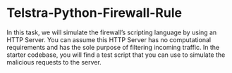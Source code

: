 # Telstra-Python-Firewall-Rule
In this task, we will simulate the firewall’s scripting language by using an HTTP Server. You can assume this HTTP Server has no computational requirements and has the sole purpose of filtering incoming traffic.  In the starter codebase, you will find a test script that you can use to simulate the malicious requests to the server. 
